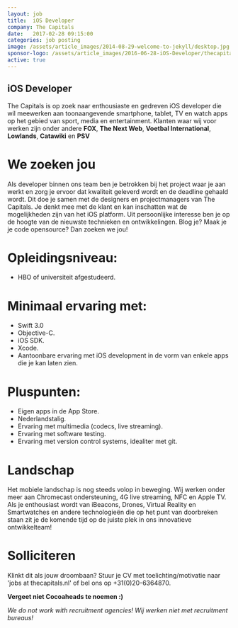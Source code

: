 ```yaml
---
layout: job
title:  iOS Developer
company: The Capitals
date:   2017-02-28 09:15:00
categories: job posting
image: /assets/article_images/2014-08-29-welcome-to-jekyll/desktop.jpg
sponsor-logo: /assets/article_images/2016-06-28-iOS-Developer/thecapitals.png
active: true
---
```



## iOS Developer

The Capitals is op zoek naar enthousiaste en gedreven iOS developer die wil meewerken aan toonaangevende smartphone, tablet, TV en watch apps op het gebied van sport, media en entertainment. Klanten waar wij voor werken zijn onder andere **FOX**, **The Next Web**, **Voetbal International**, **Lowlands**, **Catawiki** en **PSV** 


# We zoeken jou
Als developer binnen ons team ben je betrokken bij het project waar je aan werkt en zorg je ervoor dat kwaliteit geleverd wordt en de deadline gehaald wordt. Dit doe je samen met de designers en projectmanagers van The Capitals. Je denkt mee met de klant en kan inschatten wat de mogelijkheden zijn van het iOS platform. Uit persoonlijke interesse ben je op de hoogte van de nieuwste technieken en ontwikkelingen. Blog je? Maak je je code opensource? Dan zoeken we jou!


# Opleidingsniveau:
- HBO of universiteit afgestudeerd.

# Minimaal ervaring met:
- Swift 3.0
- Objective-C.
- iOS SDK.
- Xcode.
- Aantoonbare ervaring met iOS development in de vorm van enkele apps die je kan laten zien.

# Pluspunten:
- Eigen apps in de App Store.
- Nederlandstalig.
- Ervaring met multimedia (codecs, live streaming).
- Ervaring met software testing.
- Ervaring met version control systems, idealiter met git.

# Landschap
Het mobiele landschap is nog steeds volop in beweging. Wij werken onder meer aan Chromecast ondersteuning, 4G live streaming, NFC en Apple TV. Als je enthousiast wordt van iBeacons, Drones, Virtual Reality en Smartwatches en andere technologieën die op het punt van doorbreken staan zit je de komende tijd op de juiste plek in ons innovatieve ontwikkelteam!

# Solliciteren
Klinkt dit als jouw droombaan? Stuur je CV met toelichting/motivatie naar 'jobs at thecapitals.nl' of bel ons op +31(0)20-6364870.

**Vergeet niet Cocoaheads te noemen :)**

*We do not work with recruitment agencies! Wij werken niet met recruitment bureaus!*

